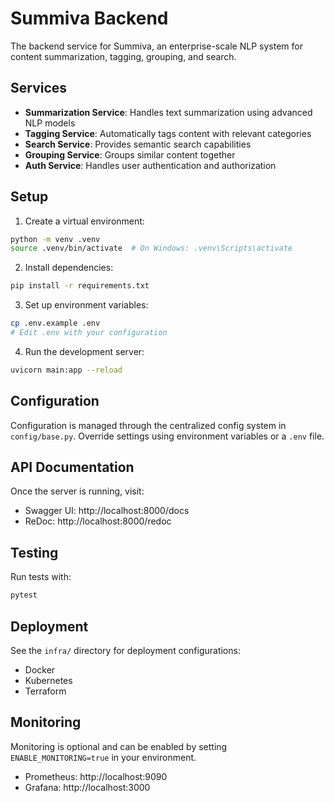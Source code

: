 # Summiva Backend

The backend service for Summiva, an enterprise-scale NLP system for content summarization, tagging, grouping, and search.

## Services

- **Summarization Service**: Handles text summarization using advanced NLP models
- **Tagging Service**: Automatically tags content with relevant categories
- **Search Service**: Provides semantic search capabilities
- **Grouping Service**: Groups similar content together
- **Auth Service**: Handles user authentication and authorization

## Setup

1. Create a virtual environment:
```bash
python -m venv .venv
source .venv/bin/activate  # On Windows: .venv\Scripts\activate
```

2. Install dependencies:
```bash
pip install -r requirements.txt
```

3. Set up environment variables:
```bash
cp .env.example .env
# Edit .env with your configuration
```

4. Run the development server:
```bash
uvicorn main:app --reload
```

## Configuration

Configuration is managed through the centralized config system in `config/base.py`. Override settings using environment variables or a `.env` file.

## API Documentation

Once the server is running, visit:
- Swagger UI: http://localhost:8000/docs
- ReDoc: http://localhost:8000/redoc

## Testing

Run tests with:
```bash
pytest
```

## Deployment

See the `infra/` directory for deployment configurations:
- Docker
- Kubernetes
- Terraform

## Monitoring

Monitoring is optional and can be enabled by setting `ENABLE_MONITORING=true` in your environment.
- Prometheus: http://localhost:9090
- Grafana: http://localhost:3000 
